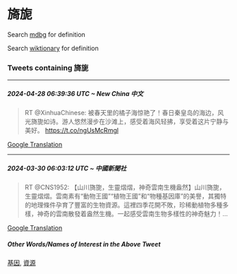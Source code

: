 # 旖旎

Search [mdbg](https://www.mdbg.net/chinese/dictionary?page=worddict&wdrst=0&wdqb=旖旎) for definition

Search [wiktionary](https://en.wiktionary.org/wiki/旖旎) for definition

### Tweets containing 旖旎

___
##### 2024-04-28 06:39:36 UTC ~ New China 中文
> RT @XinhuaChinese: 被春天里的橘子海惊艳了！春日秦皇岛的海边，风光旖旎如诗。游人悠然漫步在沙滩上，感受着海风轻拂，享受着这片宁静与美好。 https://t.co/ngUsMcRmgl

[Google Translation](https://translate.google.com/?hi=en&tab=TT&sl=zh-CN&tl=en&op=translate&text=RT+%40XinhuaChinese%3A+%E8%A2%AB%E6%98%A5%E5%A4%A9%E9%87%8C%E7%9A%84%E6%A9%98%E5%AD%90%E6%B5%B7%E6%83%8A%E8%89%B3%E4%BA%86%EF%BC%81%E6%98%A5%E6%97%A5%E7%A7%A6%E7%9A%87%E5%B2%9B%E7%9A%84%E6%B5%B7%E8%BE%B9%EF%BC%8C%E9%A3%8E%E5%85%89%E6%97%96%E6%97%8E%E5%A6%82%E8%AF%97%E3%80%82%E6%B8%B8%E4%BA%BA%E6%82%A0%E7%84%B6%E6%BC%AB%E6%AD%A5%E5%9C%A8%E6%B2%99%E6%BB%A9%E4%B8%8A%EF%BC%8C%E6%84%9F%E5%8F%97%E7%9D%80%E6%B5%B7%E9%A3%8E%E8%BD%BB%E6%8B%82%EF%BC%8C%E4%BA%AB%E5%8F%97%E7%9D%80%E8%BF%99%E7%89%87%E5%AE%81%E9%9D%99%E4%B8%8E%E7%BE%8E%E5%A5%BD%E3%80%82+https%3A%2F%2Ft.co%2FngUsMcRmgl)
___
##### 2024-03-30 06:03:12 UTC ~ 中國新聞社
> RT @CNS1952: 【山川旖旎，生靈熠熠，神奇雲南生機盎然】山川旖旎，生靈熠熠。雲南素有“動物王國”“植物王國”和“物種基因庫”的美譽，其獨特的地理條件孕育了豐富的生物資源。這裡四季花開不敗，珍稀動植物多種多樣，神奇的雲南散發着盎然生機。一起感受雲南生物多樣性的神奇魅力！…

[Google Translation](https://translate.google.com/?hi=en&tab=TT&sl=zh-CN&tl=en&op=translate&text=RT+%40CNS1952%3A+%E3%80%90%E5%B1%B1%E5%B7%9D%E6%97%96%E6%97%8E%EF%BC%8C%E7%94%9F%E9%9D%88%E7%86%A0%E7%86%A0%EF%BC%8C%E7%A5%9E%E5%A5%87%E9%9B%B2%E5%8D%97%E7%94%9F%E6%A9%9F%E7%9B%8E%E7%84%B6%E3%80%91%E5%B1%B1%E5%B7%9D%E6%97%96%E6%97%8E%EF%BC%8C%E7%94%9F%E9%9D%88%E7%86%A0%E7%86%A0%E3%80%82%E9%9B%B2%E5%8D%97%E7%B4%A0%E6%9C%89%E2%80%9C%E5%8B%95%E7%89%A9%E7%8E%8B%E5%9C%8B%E2%80%9D%E2%80%9C%E6%A4%8D%E7%89%A9%E7%8E%8B%E5%9C%8B%E2%80%9D%E5%92%8C%E2%80%9C%E7%89%A9%E7%A8%AE%E5%9F%BA%E5%9B%A0%E5%BA%AB%E2%80%9D%E7%9A%84%E7%BE%8E%E8%AD%BD%EF%BC%8C%E5%85%B6%E7%8D%A8%E7%89%B9%E7%9A%84%E5%9C%B0%E7%90%86%E6%A2%9D%E4%BB%B6%E5%AD%95%E8%82%B2%E4%BA%86%E8%B1%90%E5%AF%8C%E7%9A%84%E7%94%9F%E7%89%A9%E8%B3%87%E6%BA%90%E3%80%82%E9%80%99%E8%A3%A1%E5%9B%9B%E5%AD%A3%E8%8A%B1%E9%96%8B%E4%B8%8D%E6%95%97%EF%BC%8C%E7%8F%8D%E7%A8%80%E5%8B%95%E6%A4%8D%E7%89%A9%E5%A4%9A%E7%A8%AE%E5%A4%9A%E6%A8%A3%EF%BC%8C%E7%A5%9E%E5%A5%87%E7%9A%84%E9%9B%B2%E5%8D%97%E6%95%A3%E7%99%BC%E7%9D%80%E7%9B%8E%E7%84%B6%E7%94%9F%E6%A9%9F%E3%80%82%E4%B8%80%E8%B5%B7%E6%84%9F%E5%8F%97%E9%9B%B2%E5%8D%97%E7%94%9F%E7%89%A9%E5%A4%9A%E6%A8%A3%E6%80%A7%E7%9A%84%E7%A5%9E%E5%A5%87%E9%AD%85%E5%8A%9B%EF%BC%81%E2%80%A6)
##### Other Words/Names of Interest in the Above Tweet
[基因](基因.md), [資源](資源.md)
